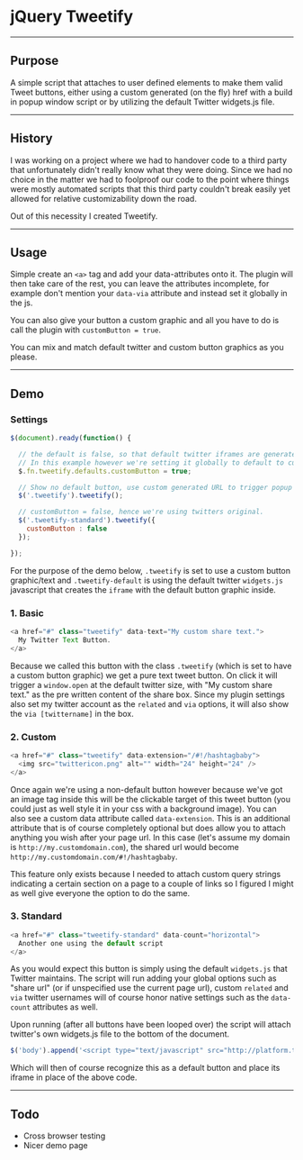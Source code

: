 # jQuery Tweetify
---
## Purpose
A simple script that attaches to user defined elements to make them valid Tweet buttons, either using a custom generated (on the fly) href with a build in popup window script or by utilizing the default Twitter widgets.js file.

---
## History
I was working on a project where we had to handover code to a third party that unfortunately didn't really know what they were doing.
Since we had no choice in the matter we had to foolproof our code to the point where things were mostly automated scripts that this third party couldn't break easily yet allowed for relative customizability down the road.

Out of this necessity I created Tweetify.

---
## Usage
Simple create an `<a>` tag and add your data-attributes onto it.
The plugin will then take care of the rest, you can leave the attributes incomplete, for example don't mention your `data-via` attribute and instead set it globally in the js.

You can also give your button a custom graphic and all you have to do is call the plugin with `customButton = true`.

You can mix and match default twitter and custom button graphics as you please.

---
## Demo

### Settings

```javascript
$(document).ready(function() {

  // the default is false, so that default twitter iframes are generated.
  // In this example however we're setting it globally to default to custom graphics/text.
  $.fn.tweetify.defaults.customButton = true;

  // Show no default button, use custom generated URL to trigger popup content
  $('.tweetify').tweetify();

  // customButton = false, hence we're using twitters original.
  $('.tweetify-standard').tweetify({
    customButton : false
  });

});
```

For the purpose of the demo below, `.tweetify` is set to use a custom button graphic/text and `.tweetify-default` is using the default twitter `widgets.js` javascript that creates the `iframe` with the default button graphic inside.

### 1. Basic

```javascript
<a href="#" class="tweetify" data-text="My custom share text.">
  My Twitter Text Button.
</a>
```
    
Because we called this button with the class `.tweetify` (which is set to have a custom button graphic) we get a pure text tweet button.
On click it will trigger a `window.open` at the default twitter size, with "My custom share text." as the pre written content of the share box.
Since my plugin settings also set my twitter account as the `related` and `via` options, it will also show the `via [twittername]` in the box.

### 2. Custom

```javascript
<a href="#" class="tweetify" data-extension="/#!/hashtagbaby">
  <img src="twittericon.png" alt="" width="24" height="24" />
</a>
```
    
Once again we're using a non-default button however because we've got an image tag inside this will be the clickable target of this tweet button (you could just as well style it in your css with a background image).
You can also see a custom data attribute called `data-extension`. This is an additional attribute that is of course completely optional but does allow you to attach anything you wish after your page url.
In this case (let's assume my domain is `http://my.customdomain.com`), the shared url would become `http://my.customdomain.com/#!/hashtagbaby`.

This feature only exists because I needed to attach custom query strings indicating a certain section on a page to a couple of links so I figured I might as well give everyone the option to do the same.

### 3. Standard

```javascript
<a href="#" class="tweetify-standard" data-count="horizontal">
  Another one using the default script
</a>
```
    
As you would expect this button is simply using the default `widgets.js` that Twitter maintains.
The script will run adding your global options such as "share url" (or if unspecified use the current page url), custom `related` and `via` twitter usernames will of course honor native settings such as the `data-count` attributes as well.

Upon running (after all buttons have been looped over) the script will attach twitter's own widgets.js file to the bottom of the document.

```javascript
$('body').append('<script type="text/javascript" src="http://platform.twitter.com/widgets.js"></script>')
```
    
Which will then of course recognize this as a default button and place its iframe in place of the above code.

---
## Todo

* Cross browser testing
* Nicer demo page